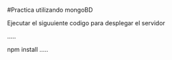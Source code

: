 #Practica utilizando mongoBD

Ejecutar el siguuiente codigo  para desplegar el servidor

.....

npm install
.....